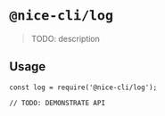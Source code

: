 # `@nice-cli/log`

> TODO: description

## Usage

```
const log = require('@nice-cli/log');

// TODO: DEMONSTRATE API
```
